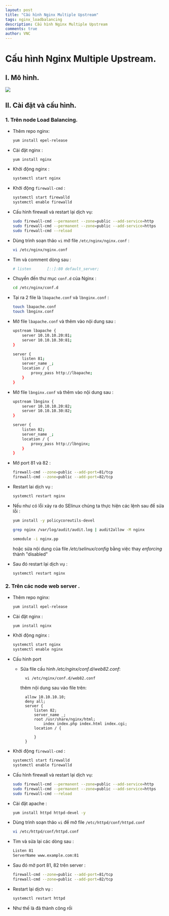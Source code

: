 ```yaml
---
layout: post
title: "Cấu hình Nginx Multiple Upstream"
tags: nginx_loadbalancing
description: Cấu hình Nginx Multiple Upstream
comments: true
author: VNC
---
```

# Cấu hình Nginx Multiple Upstream.

## I. Mô hình.

<img src="https://i.imgur.com/Yjw8SRG.png">

## II. Cài đặt và cấu hình.

### 1. Trên node Load Balancing.

- Thêm repo nginx:

  ```sh
  yum install epel-release
  ```

- Cài đặt nginx :

    ```sh
    yum install nginx

    ```

- Khởi động nginx :

    ```sh
    systemctl start nginx
    ```

- Khởi động `firewall-cmd` :

    ```sh
    systemctl start firewalld
    systemctl enable firewalld
    ```

- Cấu hình firewall  và restart lại dịch vụ:

    ```sh
    sudo firewall-cmd --permanent --zone=public --add-service=http 
    sudo firewall-cmd --permanent --zone=public --add-service=https
    sudo firewall-cmd --reload

    ```

- Dùng trình soạn thảo `vi` mở file `/etc/nginx/nginx.conf` :

    ```sh
    vi /etc/nginx/nginx.conf
    ```

- Tìm và comment dòng sau :

    ```sh
    # listen       [::]:80 default_server;
    ```

- Chuyển đến thư mục `conf.d` của Nginx  :

    ```sh
    cd /etc/nginx/conf.d
    ```

- Tại ra 2 file là `lbapache.conf` và `lbnginx.conf` :

    ```sh
    touch lbapache.conf
    touch lbnginx.conf
    ```

- Mở file `lbapache.conf` và thêm vào nội dung sau :

    ```sh
    upstream lbapache {
        server 10.10.10.20:81;
        server 10.10.10.30:81;
    }
    
    server {
        listen 81;
        server_name _;
        location / {
            proxy_pass http://lbapache;
        }
    }

    ```

- Mở file `lbnginx.conf` và thêm vào nội dung sau :

    ```sh
    upstream lbnginx {
        server 10.10.10.20:82;
        server 10.10.10.30:82;
    }
    
    server {
        listen 82;
        server_name _;
        location / {
            proxy_pass http://lbnginx;
        }
    }

    ```

- Mở port 81 và 82 :


    ```sh
    firewall-cmd --zone=public --add-port=81/tcp
    firewall-cmd --zone=public --add-port=82/tcp
    ```

- Restart lai dịch vụ :

    ```sh
    systemctl restart nginx
    ```

- Nếu như có lỗi xảy ra do SElinux chúng ta thực hiện các lệnh sau để sửa lỗi :

    ```sh
    yum install -y policycoreutils-devel

    grep nginx /var/log/audit/audit.log | audit2allow -M nginx

    semodule -i nginx.pp
    ```

    hoặc sửa nội dung của file */etc/selinux/config* bằng việc thay *enforcing* thành "disabled"

- Sau đó restart lại dịch vụ :

    ```sh
    systemctl restart nginx
    ```

### 2. Trên các node web server .

- Thêm repo nginx:

  ```sh
  yum install epel-release
  ```

- Cài đặt nginx :

    ```sh
    yum install nginx

    ```

- Khởi động nginx :

    ```sh
    systemctl start nginx
    systemctl enable nginx
    ```
- Cấu hình port
    + Sửa file cấu hình */etc/nginx/conf.d/web82.conf*:

            vi /etc/nginx/conf.d/web82.conf

        thêm nội dung sau vào file trên:
            
            allow 10.10.10.10;
            deny all;
            server {
                listen 82;
                server_name _;
                root /usr/share/nginx/html;
                    index index.php index.html index.cgi;
                location / {

                }
            }
- Khởi động `firewall-cmd` :

    ```sh
    systemctl start firewalld
    systemctl enable firewalld
    ```

- Cấu hình firewall  và restart lại dịch vụ:

    ```sh
    sudo firewall-cmd --permanent --zone=public --add-service=http 
    sudo firewall-cmd --permanent --zone=public --add-service=https
    sudo firewall-cmd --reload

    ```

- Cài đặt apache :

    ```sh
    yum install httpd httpd-devel -y
    ```

- Dùng trình soạn thảo `vi` để mở file `/etc/httpd/conf/httpd.conf`

    ```sh
    vi /etc/httpd/conf/httpd.conf
    ```

- Tìm và sửa lại các dòng sau :

    ```sh
    Listen 81
    ServerName www.example.com:81
    ```

- Sau đó mở port 81, 82 trên server :

    ```sh
    firewall-cmd --zone=public --add-port=81/tcp
    firewall-cmd --zone=public --add-port=82/tcp
    ```
- Restart lại dịch vụ :

    ```sh
    systemctl restart httpd
    ```

- Như thế là đã thành công rồi
